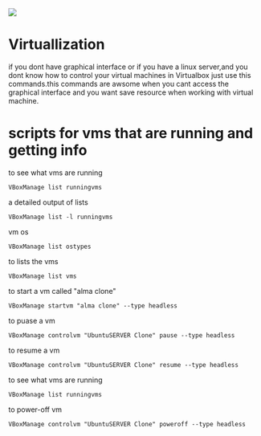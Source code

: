<img src="https://img.shields.io/badge/VirtualBox-21416b?style=for-the-badge&logo=VirtualBox&logoColor=white">

# Virtuallization
if you dont have graphical interface or if you have a linux server,and you dont know how to control your virtual machines in Virtualbox just use this commands.this commands are awsome when you cant access the graphical interface and you want save resource when working with virtual machine.


# scripts for vms that are running and getting info


<p>to see what vms are running</p>


    VBoxManage list runningvms



<p>a detailed output of lists</p>


    VBoxManage list -l runningvms



<p>vm os</p>


    VBoxManage list ostypes


<p>to lists the vms</p>

    VBoxManage list vms

<p>to start a vm called "alma clone"</p>

    VBoxManage startvm "alma clone" --type headless

<p>to puase a vm </p>

    VBoxManage controlvm "UbuntuSERVER Clone" pause --type headless

<p>to resume a vm</p>

    VBoxManage controlvm "UbuntuSERVER Clone" resume --type headless

<p>to see what vms are running</p>

    VBoxManage list runningvms

<p>to power-off vm</p>

    VBoxManage controlvm "UbuntuSERVER Clone" poweroff --type headless



